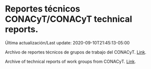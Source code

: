# Reportes técnicos CONACyT/CONACyT technical reports.

Última actualización/Last update: 2020-09-10T21:45:13-05:00

Archivo de reportes técnicos de grupos de trabajo del CONACyT. [Link](https://coronavirus.conacyt.mx/productos/index.html).

Archive of technical reports of work groups from CONACyT. [Link](https://coronavirus.conacyt.mx/productos/index.html).
